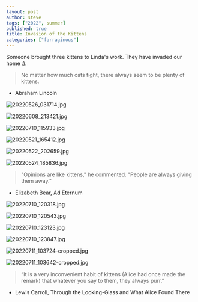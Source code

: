 ```yaml
---
layout: post
author: steve
tags: ["2022", summer]
published: true
title: Invasion of the Kittens
categories: ["farraginous"]
---
```

Someone brought three kittens to Linda's work. They have invaded our home :).  

>No matter how much cats fight, there always seem to be plenty of kittens.  

- Abraham Lincoln  

![20220526_031714.jpg]({{site.pics_url}}/20220526_031714.jpg)

![20220608_213421.jpg]({{site.pics_url}}/20220608_213421.jpg)

![20220710_115933.jpg]({{site.pics_url}}/20220710_115933.jpg)

![20220521_165412.jpg]({{site.pics_url}}/20220521_165412.jpg)

![20220522_202659.jpg]({{site.pics_url}}/20220522_202659.jpg)

![20220524_185836.jpg]({{site.pics_url}}/20220524_185836.jpg)

>"Opinions are like kittens," he commented. "People are always giving them away."  

- Elizabeth Bear, Ad Eternum  

![20220710_120318.jpg]({{site.pics_url}}/20220710_120318.jpg)

![20220710_120543.jpg]({{site.pics_url}}/20220710_120543.jpg)

![20220710_123123.jpg]({{site.pics_url}}/20220710_123123.jpg)

![20220710_123847.jpg]({{site.pics_url}}/20220710_123847.jpg)

![20220711_103724-cropped.jpg]({{site.pics_url}}/20220711_103724-cropped.jpg)

![20220711_103642-cropped.jpg]({{site.pics_url}}/20220711_103642-cropped.jpg)

>“It is a very inconvenient habit of kittens (Alice had once made the remark) that whatever you say to them, they always purr.”  

- Lewis Carroll, Through the Looking-Glass and What Alice Found There  
